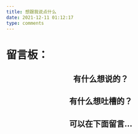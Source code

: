```yaml
---
title: 想跟我说点什么
date: 2021-12-11 01:12:17
type: comments
--- 
```


# 留言板：
## <div align="center"> 有什么想说的？ </font>
## <div align="center"> 有什么想吐槽的？ </font>
## <div align="center"> 可以在下面留言... </font>

